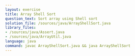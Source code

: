 ```yaml
---
layout: exercise
title: Array Shell Sort
question_text: Sort array using Shell sort
solution_file: /sources/java/ArrayShellSort.java
library_files:
- /sources/java/Assert.java
- /sources/java/ArrayUtil.java
language: java
command: javac ArrayShellSort.java && java ArrayShellSort
---
```


